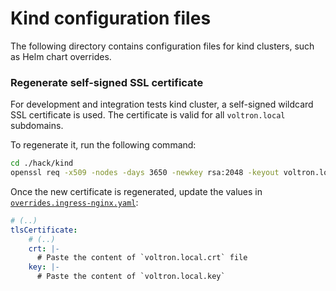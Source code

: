 # Kind configuration files

The following directory contains configuration files for kind clusters, such as Helm chart overrides.

### Regenerate self-signed SSL certificate

For development and integration tests kind cluster, a self-signed wildcard SSL certificate is used. The certificate is valid for all `voltron.local` subdomains.    

To regenerate it, run the following command:

```bash
cd ./hack/kind
openssl req -x509 -nodes -days 3650 -newkey rsa:2048 -keyout voltron.local.key -out voltron.local.crt -subj "/CN=*.voltron.local/O=Voltron" -reqexts SAN -extensions SAN -config <(cat /etc/ssl/openssl.cnf <(printf "\n[ req ]\nx509_extensions = v3_ca\n[SAN]\nsubjectAltName=DNS:voltron.local,DNS:*.voltron.local")) 
```

Once the new certificate is regenerated, update the values in [`overrides.ingress-nginx.yaml`](./overrides.ingress-nginx.yaml):

```yaml
# (..)
tlsCertificate:
    # (..)
    crt: |-
      # Paste the content of `voltron.local.crt` file
    key: |-
      # Paste the content of `voltron.local.key`
```
